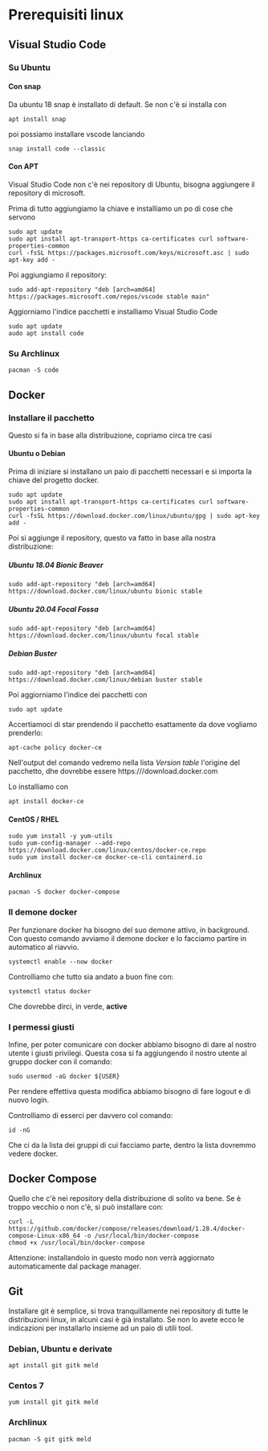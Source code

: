 # Prerequisiti linux
## Visual Studio Code

### Su Ubuntu
#### Con snap
Da ubuntu 18 snap è installato di default.
Se non c'è si installa con 
```
apt install snap

```
poi possiamo installare vscode lanciando

```
snap install code --classic
```

#### Con APT

Visual Studio Code non c'è nei repository di Ubuntu, bisogna aggiungere il repository di microsoft.

Prima di tutto aggiungiamo la chiave e installiamo un po di cose che servono
```
sudo apt update
sudo apt install apt-transport-https ca-certificates curl software-properties-common
curl -fsSL https://packages.microsoft.com/keys/microsoft.asc | sudo apt-key add -
```

Poi aggiungiamo il repository:
```
sudo add-apt-repository "deb [arch=amd64] https://packages.microsoft.com/repos/vscode stable main"
```

Aggiorniamo l'indice pacchetti e installiamo Visual Studio Code

```
sudo apt update
audo apt install code
```

### Su Archlinux

```
pacman -S code
```


## Docker

### Installare il pacchetto

Questo si fa in base alla distribuzione, copriamo circa tre casi

#### Ubuntu o Debian

Prima di iniziare si installano un paio di pacchetti necessari e si importa la chiave del progetto docker.
```
sudo apt update
sudo apt install apt-transport-https ca-certificates curl software-properties-common
curl -fsSL https://download.docker.com/linux/ubuntu/gpg | sudo apt-key add -
```

Poi si aggiunge il repository, questo va fatto in base alla nostra distribuzione:

##### Ubuntu 18.04 Bionic Beaver

```
sudo add-apt-repository "deb [arch=amd64] https://download.docker.com/linux/ubuntu bionic stable
```

##### Ubuntu 20.04 Focal Fossa
```
sudo add-apt-repository "deb [arch=amd64] https://download.docker.com/linux/ubuntu focal stable
```

##### Debian Buster
```
sudo add-apt-repository "deb [arch=amd64] https://download.docker.com/linux/debian buster stable
```

Poi aggiorniamo l'indice dei pacchetti con
```
sudo apt update
```

Accertiamoci di star prendendo il pacchetto esattamente da dove vogliamo prenderlo:
```
apt-cache policy docker-ce
```
Nell'output del comando vedremo nella lista *Version table* l'origine del pacchetto, dhe dovrebbe essere https:///download.docker.com

Lo installiamo con
```
apt install docker-ce
```

#### CentOS / RHEL

```
sudo yum install -y yum-utils
sudo yum-config-manager --add-repo https://download.docker.com/linux/centos/docker-ce.repo
sudo yum install docker-ce docker-ce-cli containerd.io
```

#### Archlinux

```
pacman -S docker docker-compose
```

### Il demone docker

Per funzionare docker ha bisogno del suo demone attivo, in background.
Con questo comando avviamo il demone docker e lo facciamo partire in automatico al riavvio.
```
systemctl enable --now docker
```

Controlliamo che tutto sia andato a buon fine con:
```
systemctl status docker
```
Che dovrebbe dirci, in verde, **active**


### I permessi giusti
Infine, per poter comunicare con docker abbiamo bisogno di dare al nostro utente i giusti privilegi.
Questa cosa si fa aggiungendo il nostro utente al gruppo docker con il comando:
```
sudo usermod -aG docker ${USER}
```

Per rendere effettiva questa modifica abbiamo bisogno di fare logout e di nuovo login.

Controlliamo di esserci per davvero col comando:
```
id -nG
```
Che ci da la lista dei gruppi di cui facciamo parte, dentro la lista dovremmo vedere docker.


## Docker Compose

Quello che c'è nei repository della distribuzione di solito va bene.
Se è troppo vecchio o non c'è, si può installare con:
```
curl -L https://github.com/docker/compose/releases/download/1.28.4/docker-compose-Linux-x86_64 -o /usr/local/bin/docker-compose
chmod +x /usr/local/bin/docker-compose
```

Attenzione: installandolo in questo modo non verrà aggiornato automaticamente dal package manager.



## Git

Installare git è semplice, si trova tranquillamente nei repository di tutte le distribuzioni linux, in alcuni casi è già installato.
Se non lo avete ecco le indicazioni per installarlo insieme ad un paio di utili tool.

### Debian, Ubuntu e derivate

```
apt install git gitk meld 
```

### Centos 7

```
yum install git gitk meld
```

### Archlinux

```
pacman -S git gitk meld
```
